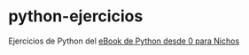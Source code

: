 # python-ejercicios

Ejercicios de Python del [eBook de Python desde 0 para Nichos](https://macachan.gumroad.com/l/cqvnso)
